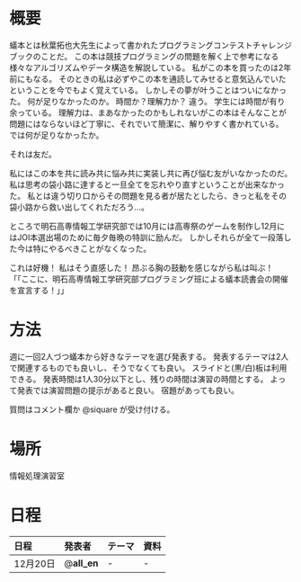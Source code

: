 # 概要

蟻本とは秋葉拓也大先生によって書かれたプログラミングコンテストチャレンジブックのことだ。
この本は競技プログラミングの問題を解く上で参考になる様々なアルゴリズムやデータ構造を解説している。
私がこの本を買ったのは2年前にもなる。
そのときの私は必ずやこの本を通読してみせると意気込んでいたということを今でもよく覚えている。
しかしその夢が叶うことはついになかった。
何が足りなかったのか。
時間か？理解力か？
違う。
学生には時間が有り余っている。
理解力は、まあなかったのかもしれないがこの本はそんなことが問題にはならないほど丁寧に、それでいて簡潔に、解りやすく書かれている。
では何が足りなかったか。

それは友だ。

私にはこの本を共に読み共に悩み共に実装し共に再び悩む友がいなかったのだ。
私は思考の袋小路に達すると一旦全てを忘れやり直すということが出来なかった。
私とは違う切り口からその問題を見る者が居たとしたら、きっと私をその袋小路から救い出してくれただろう…。

ところで明石高専情報工学研究部では10月には高専祭のゲームを制作し12月にはJOI本選出場のために毎夕毎晩の特訓に励んだ。
しかしそれらが全て一段落した今は特にやるべきことがなくなった。

これは好機！
私はそう直感した！
昂ぶる胸の鼓動を感じながら私は叫ぶ！
「「ここに、明石高専情報工学研究部プログラミング班による蟻本読書会の開催を宣言する！」」


# 方法

週に一回2人づつ蟻本から好きなテーマを選び発表する。
発表するテーマは2人で関連するものでも良いし、そうでなくても良い。
スライドと(黒/白)板は利用できる。
発表時間は1人30分以下とし、残りの時間は演習の時間とする。
よって発表では演習問題の提示があると良い。
宿題があっても良い。

質問はコメント欄か @siquare が受け付ける。


# 場所
情報処理演習室

# 日程

| 日程 | 発表者 | テーマ | 資料 |
|:--|:--|:--|:--|
| 12月20日 | @__all_en__ | - | - |

